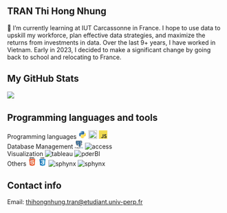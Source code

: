 ## TRAN Thi Hong Nhung
🌱 I’m currently learning at IUT Carcassonne in France. I hope to use data to upskill my workforce, plan effective data strategies, and maximize the returns from investments in data. Over the last 9+ years, I have worked in Vietnam. Early in 2023, I decided to make a significant change by going back to school and relocating to France. 

## My GitHub Stats
<img src="https://github-readme-stats.vercel.app/api/top-langs/?username=nhung16dec&layout=compact"/>

## Programming languages and tools
<p> 
Programming languages
<a style = "text-decoration: none;" href="https://www.python.org" > 
  <img src="https://raw.githubusercontent.com/devicons/devicon/master/icons/python/python-original.svg" width="20" height="20"/> </a> 
<a style = "text-decoration: none;" href="https://www.r-project.org" > 
  <img src="https://cdn.jsdelivr.net/gh/devicons/devicon@latest/icons/r/r-original.svg" width="20" height="20" /></a>
<a style = "text-decoration: none;" href="https://developer.mozilla.org/en-US/docs/Web/JavaScript" > 
  <img src="https://raw.githubusercontent.com/devicons/devicon/master/icons/javascript/javascript-original.svg" width="20" height="20"/> </a> 
<br>
Database Management
<a href="https://www.postgresql.org" style = "text-decoration: none"> 
  <img src="https://raw.githubusercontent.com/devicons/devicon/master/icons/postgresql/postgresql-original-wordmark.svg" alt="postgresql" width="20" height="20"/> </a>
<a href="https://www.microsoft.com/microsoft-365/access" style = "text-decoration: none"> 
  <img src="https://www.liblogo.com/img-logo/mi285a2bb-microsoft-access-logo-access-logo-logos-microsoft-icon-free-download.png" alt="access" width="20" height="20"/> </a><br>
Visualization
<a href="https://public.tableau.com" style = "text-decoration: none">
  <img src="https://logos-world.net/wp-content/uploads/2021/10/Tableau-Symbol.png" alt="tableau" width="35" height="20"/> </a>  
<a href="https://app.powerbi.com/" style = "text-decoration: none">
  <img src="https://vectorified.com/image/power-bi-logo-vector-15.png" alt="pơerBI" width="18" height="20"/></a><br>
Others
<a href="https://www.w3.org/html/" style = "text-decoration: none"> 
  <img src="https://raw.githubusercontent.com/devicons/devicon/master/icons/html5/html5-original-wordmark.svg" alt="html5" width="20" height="20"/> </a>  
<a href="https://www.w3schools.com/css/" style = "text-decoration: none"> 
  <img src="https://raw.githubusercontent.com/devicons/devicon/master/icons/css3/css3-original-wordmark.svg" alt="css3" width="20" height="20"/> </a>
<a href="https://www.lesphinx-developpement.fr/" style = "text-decoration: none">
  <img src="https://play-lh.googleusercontent.com/D-Nqem1ScYE0ovfQ3-44BUxNRndwo7RA794KKgRvDIPbzNuLHRSDQcwU8mC4SgDxEvuO" alt="sphynx" width="17" height="17"/> </a>
<a href="https://www.arcgis.com/index.html" style = "text-decoration: none"> 
  <img src="https://www.icesi.edu.co/servicios/wp-content/uploads/2022/09/ArcGIS-logo.png" alt="sphynx" width="20" height="20"/> </a><br>

## Contact info
Email: thihongnhung.tran@etudiant.univ-perp.fr
<!---
nhung16dec/nhung16dec is a ✨ special ✨ repository because its `README.md` (this file) appears on your GitHub profile.
You can click the Preview link to take a look at your changes.
--->
